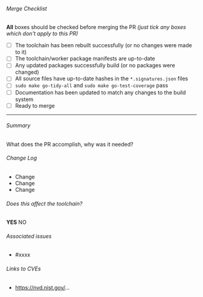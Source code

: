 <!--
COMMENT BLOCKS WILL NOT BE INCLUDED IN THE PR.
Feel free to delete sections of the template which do not apply to your PR, or add additional details
-->

###### Merge Checklist  <!-- REQUIRED -->
<!-- You can set them now ([x]) or set them later using the Github UI -->
**All** boxes should be checked before merging the PR *(just tick any boxes which don't apply to this PR)*
- [ ] The toolchain has been rebuilt successfully (or no changes were made to it)
- [ ] The toolchain/worker package manifests are up-to-date
- [ ] Any updated packages successfully build (or no packages were changed)
- [ ] All source files have up-to-date hashes in the `*.signatures.json` files
- [ ] `sudo make go-tidy-all` and `sudo make go-test-coverage` pass
- [ ] Documentation has been updated to match any changes to the build system
- [ ] Ready to merge

---

###### Summary <!-- REQUIRED -->
<!-- Quick explanation of the changes. -->
What does the PR accomplish, why was it needed?

###### Change Log  <!-- REQUIRED -->
<!-- Detail the changes made here. -->
<!-- Please list any packages which will be affected by this change, if applicable. -->
<!-- Please list any CVES fixed by this change, if applicable. -->
- Change
- Change
- Change

###### Does this affect the toolchain?  <!-- REQUIRED -->
<!-- Any packages which are included in the toolchain should be carefully considered. Make sure the toolchain builds with these changes if so. -->
**YES**
NO

###### Associated issues  <!-- optional -->
<!-- Link to Github issues if possible. -->
<!-- you can use "fixes #xxxx" to auto close an associated issue once the PR is merged -->
- #xxxx

###### Links to CVEs  <!-- optional -->
- https://nvd.nist.gov/...